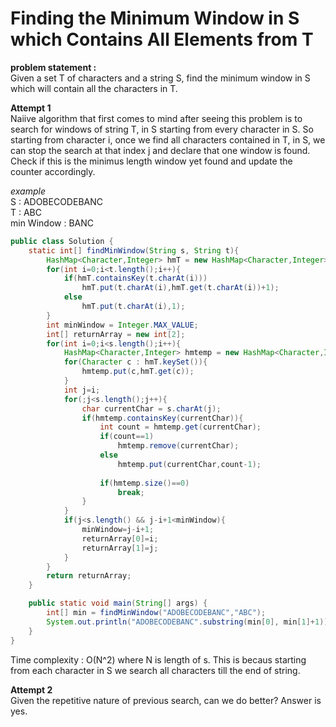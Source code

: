 # Finding the Minimum Window in S which Contains All Elements from T  
  
**problem statement :**  
Given a set T of characters and a string S, find the minimum window in S which will contain all the characters in T.

**Attempt 1**  
Naiive algorithm that first comes to mind after seeing this problem is to search for windows of string T, in S starting from every character in S. So starting from character i, once we find all characters contained in T, in S, we can stop the search at that index j and declare that one window is found. Check if this is the minimus length window yet found and update the counter accordingly.

_example_  
S : ADOBECODEBANC  
T : ABC  
min Window : BANC  


````*.java
public class Solution {
	static int[] findMinWindow(String s, String t){
		HashMap<Character,Integer> hmT = new HashMap<Character,Integer>();
		for(int i=0;i<t.length();i++){
			if(hmT.containsKey(t.charAt(i)))
				hmT.put(t.charAt(i),hmT.get(t.charAt(i))+1);
			else
				hmT.put(t.charAt(i),1);
		}
		int minWindow = Integer.MAX_VALUE;
		int[] returnArray = new int[2];
		for(int i=0;i<s.length();i++){
			HashMap<Character,Integer> hmtemp = new HashMap<Character,Integer>();
			for(Character c : hmT.keySet()){
				hmtemp.put(c,hmT.get(c));
			}
			int j=i;
			for(;j<s.length();j++){
				char currentChar = s.charAt(j);
				if(hmtemp.containsKey(currentChar)){
					int count = hmtemp.get(currentChar);
					if(count==1)
						hmtemp.remove(currentChar);
					else
						hmtemp.put(currentChar,count-1);
					
					if(hmtemp.size()==0)
						break;
				}
			}
			if(j<s.length() && j-i+1<minWindow){
				minWindow=j-i+1;
				returnArray[0]=i;
				returnArray[1]=j;
			}
		}
		return returnArray;
	}

    public static void main(String[] args) {
    	int[] min = findMinWindow("ADOBECODEBANC","ABC");
    	System.out.println("ADOBECODEBANC".substring(min[0], min[1]+1));
    }
}
````
Time complexity : O(N^2) where N is length of s. This is becaus starting from each character in S we search all characters till the end of string.


**Attempt 2**  
Given the repetitive nature of previous search, can we do better? Answer is yes.